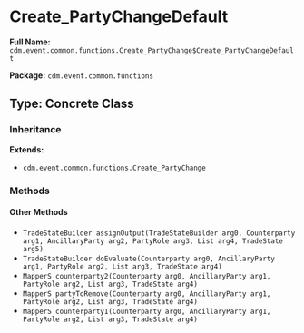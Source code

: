 # Create_PartyChangeDefault

**Full Name:** `cdm.event.common.functions.Create_PartyChange$Create_PartyChangeDefault`

**Package:** `cdm.event.common.functions`

## Type: Concrete Class

### Inheritance

**Extends:**
- `cdm.event.common.functions.Create_PartyChange`

### Methods

#### Other Methods

- `TradeStateBuilder assignOutput(TradeStateBuilder arg0, Counterparty arg1, AncillaryParty arg2, PartyRole arg3, List arg4, TradeState arg5)`
- `TradeStateBuilder doEvaluate(Counterparty arg0, AncillaryParty arg1, PartyRole arg2, List arg3, TradeState arg4)`
- `MapperS counterparty2(Counterparty arg0, AncillaryParty arg1, PartyRole arg2, List arg3, TradeState arg4)`
- `MapperS partyToRemove(Counterparty arg0, AncillaryParty arg1, PartyRole arg2, List arg3, TradeState arg4)`
- `MapperS counterparty1(Counterparty arg0, AncillaryParty arg1, PartyRole arg2, List arg3, TradeState arg4)`

